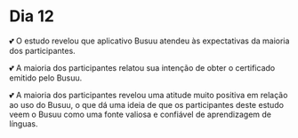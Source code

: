 # Dia 12

💕 O estudo revelou que aplicativo Busuu atendeu às expectativas da maioria dos participantes.

💕 A maioria dos participantes relatou sua intenção de obter o certificado emitido pelo Busuu.

💕 A maioria dos participantes revelou uma atitude muito positiva em relação ao uso do Busuu, o que dá uma ideia de que os participantes deste estudo veem o Busuu como uma fonte valiosa e confiável de aprendizagem de línguas.
